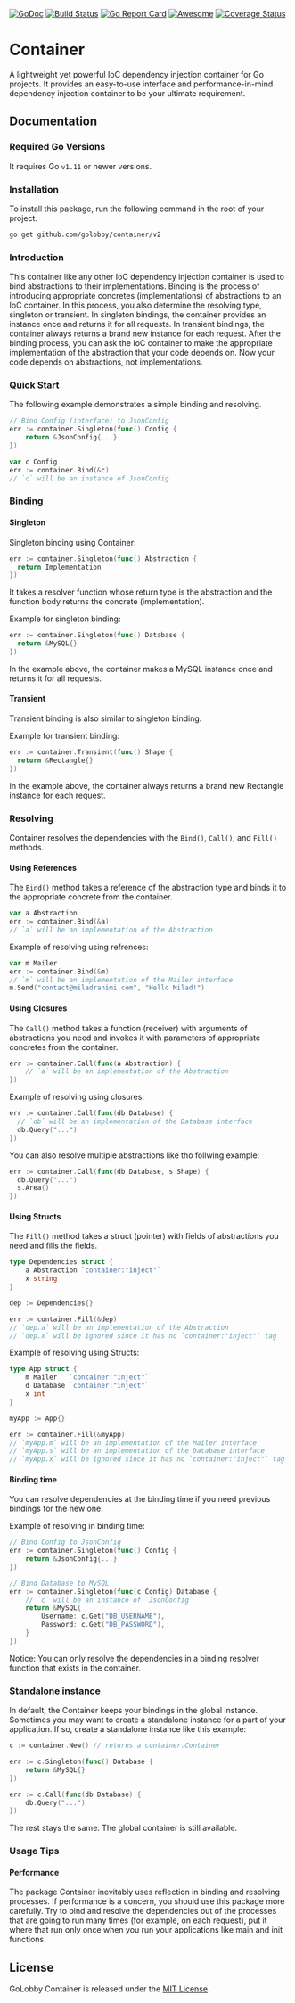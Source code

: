 [![GoDoc](https://godoc.org/github.com/golobby/container/v2?status.svg)](https://godoc.org/github.com/golobby/container/v2)
[![Build Status](https://travis-ci.org/golobby/container.svg?branch=master)](https://travis-ci.org/golobby/container)
[![Go Report Card](https://goreportcard.com/badge/github.com/golobby/container)](https://goreportcard.com/report/github.com/golobby/container)
[![Awesome](https://cdn.rawgit.com/sindresorhus/awesome/d7305f38d29fed78fa85652e3a63e154dd8e8829/media/badge.svg)](https://github.com/sindresorhus/awesome) 
[![Coverage Status](https://coveralls.io/repos/github/golobby/container/badge.svg?branch=master)](https://coveralls.io/github/golobby/container?branch=master)

# Container
A lightweight yet powerful IoC dependency injection container for Go projects.
It provides an easy-to-use interface and performance-in-mind dependency injection container to be your ultimate requirement.

## Documentation

### Required Go Versions
It requires Go `v1.11` or newer versions.

### Installation
To install this package, run the following command in the root of your project.

```bash
go get github.com/golobby/container/v2
```

### Introduction
This container like any other IoC dependency injection container is used to bind abstractions to their implementations.
Binding is the process of introducing appropriate concretes (implementations) of abstractions to an IoC container.
In this process, you also determine the resolving type, singleton or transient.
In singleton bindings, the container provides an instance once and returns it for all requests.
In transient bindings, the container always returns a brand new instance for each request.
After the binding process, you can ask the IoC container to make the appropriate implementation of the abstraction that your code depends on.
Now your code depends on abstractions, not implementations.

### Quick Start

The following example demonstrates a simple binding and resolving.

```go
// Bind Config (interface) to JsonConfig
err := container.Singleton(func() Config {
    return &JsonConfig{...}
})

var c Config
err := container.Bind(&c)
// `c` will be an instance of JsonConfig
```

### Binding

#### Singleton

Singleton binding using Container:

```go
err := container.Singleton(func() Abstraction {
  return Implementation
})
```

It takes a resolver function whose return type is the abstraction and the function body returns the concrete (implementation).

Example for singleton binding:

```go
err := container.Singleton(func() Database {
  return &MySQL{}
})
```

In the example above, the container makes a MySQL instance once and returns it for all requests.

#### Transient

Transient binding is also similar to singleton binding.

Example for transient binding:

```go
err := container.Transient(func() Shape {
  return &Rectangle{}
})
```

In the example above, the container always returns a brand new Rectangle instance for each request.

### Resolving

Container resolves the dependencies with the `Bind()`, `Call()`, and `Fill()` methods.

#### Using References

The `Bind()` method takes a reference of the abstraction type and binds it to the appropriate concrete from the container.

```go
var a Abstraction
err := container.Bind(&a)
// `a` will be an implementation of the Abstraction
```

Example of resolving using refrences:

```go
var m Mailer
err := container.Bind(&m)
// `m` will be an implementation of the Mailer interface
m.Send("contact@miladrahimi.com", "Hello Milad!")
```

#### Using Closures

The `Call()` method takes a function (receiver) with arguments of abstractions you need and invokes it with parameters of appropriate concretes from the container.

```go
err := container.Call(func(a Abstraction) {
    // `a` will be an implementation of the Abstraction
})
```

Example of resolving using closures:

```go
err := container.Call(func(db Database) {
  // `db` will be an implementation of the Database interface
  db.Query("...")
})
```

You can also resolve multiple abstractions like tho follwing example:

```go
err := container.Call(func(db Database, s Shape) {
  db.Query("...")
  s.Area()
})
```

#### Using Structs

The `Fill()` method takes a struct (pointer) with fields of abstractions you need and fills the fields.

```go
type Dependencies struct {
    a Abstraction `container:"inject"`
    x string
}

dep := Dependencies{}

err := container.Fill(&dep)
// `dep.a` will be an implementation of the Abstraction
// `dep.x` will be ignored since it has no `container:"inject"` tag
```

Example of resolving using Structs:

```go
type App struct {
    m Mailer   `container:"inject"`
    d Database `container:"inject"`
    x int
}

myApp := App{}

err := container.Fill(&myApp)
// `myApp.m` will be an implementation of the Mailer interface
// `myApp.s` will be an implementation of the Database interface
// `myApp.x` will be ignored since it has no `container:"inject"` tag
```

#### Binding time

You can resolve dependencies at the binding time if you need previous bindings for the new one.

Example of resolving in binding time:

```go
// Bind Config to JsonConfig
err := container.Singleton(func() Config {
    return &JsonConfig{...}
})

// Bind Database to MySQL
err := container.Singleton(func(c Config) Database {
    // `c` will be an instance of `JsonConfig`
    return &MySQL{
        Username: c.Get("DB_USERNAME"),
        Password: c.Get("DB_PASSWORD"),
    }
})
```

Notice: You can only resolve the dependencies in a binding resolver function that exists in the container.

### Standalone instance

In default, the Container keeps your bindings in the global instance.
Sometimes you may want to create a standalone instance for a part of your application.
If so, create a standalone instance like this example:

```go
c := container.New() // returns a container.Container

err := c.Singleton(func() Database {
    return &MySQL{}
})

err := c.Call(func(db Database) {
    db.Query("...")
})
```

The rest stays the same.
The global container is still available.

### Usage Tips

#### Performance
The package Container inevitably uses reflection in binding and resolving processes. 
If performance is a concern, you should use this package more carefully. 
Try to bind and resolve the dependencies out of the processes that are going to run many times 
(for example, on each request), put it where that run only once when you run your applications 
like main and init functions.

## License

GoLobby Container is released under the [MIT License](http://opensource.org/licenses/mit-license.php).
